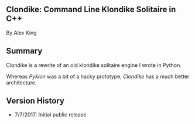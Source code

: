 Clondike: Command Line Klondike Solitaire in C++
-----------------------------------------------------
By Alex King

Summary
-------
Clondike is a rewrite of an old klondike solitaire engine I wrote in Python.

Whereas *Pyklon* was a bit of a hacky prototype, *Clondike* has a much better architecture.

Version History
---------------

* 7/7/2017: Initial public release